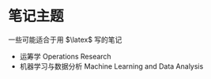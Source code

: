 # 笔记主题

一些可能适合于用 $\latex$ 写的笔记

- 运筹学 Operations Research
- 机器学习与数据分析 Machine Learning and Data Analysis
